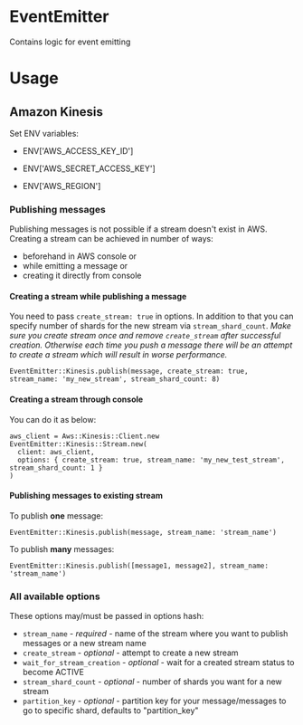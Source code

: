 # EventEmitter
Contains logic for event emitting

# Usage

## Amazon Kinesis

Set ENV variables:

- ENV['AWS_ACCESS_KEY_ID']

- ENV['AWS_SECRET_ACCESS_KEY']

- ENV['AWS_REGION']

### Publishing messages

Publishing messages is not possible if a stream doesn't exist in AWS.
Creating a stream can be achieved in number of ways:
  - beforehand in AWS console or
  - while emitting a message or
  - creating it directly from console

#### Creating a stream while publishing a message

You need to pass `create_stream: true` in options. In addition to that
you can specify number of shards for the new stream via `stream_shard_count`.
*Make sure you create stream once and remove `create_stream` after successful creation. 
Otherwise each time you push a message there will be an attempt to create a stream which will result in worse performance.*

```
EventEmitter::Kinesis.publish(message, create_stream: true, stream_name: 'my_new_stream', stream_shard_count: 8)
```

#### Creating a stream through console

You can do it as below:

```
aws_client = Aws::Kinesis::Client.new
EventEmitter::Kinesis::Stream.new(
  client: aws_client, 
  options: { create_stream: true, stream_name: 'my_new_test_stream', stream_shard_count: 1 }
)
```


#### Publishing messages to existing stream 

To publish **one** message:

```
EventEmitter::Kinesis.publish(message, stream_name: 'stream_name')
```

To publish **many** messages:

```
EventEmitter::Kinesis.publish([message1, message2], stream_name: 'stream_name')
```

### All available options

These options may/must be passed in options hash:

- `stream_name` - *required* - name of the stream where you want to publish messages or a new stream name
- `create_stream` - *optional* - attempt to create a new stream
- `wait_for_stream_creation` - *optional* - wait for a created stream status to become ACTIVE
- `stream_shard_count` - *optional* - number of shards you want for a new stream
- `partition_key` - *optional* - partition key for your message/messages to go to specific shard, defaults to "partition_key"
